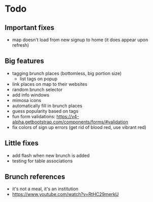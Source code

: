 Todo
=====

## Important fixes
- map doesn't load from new signup to home (it does appear upon refresh)

## Big features
- tagging brunch places (bottomless, big portion size)
  - list tags on popup
- link places on map to their websites
- random brunch selector
- add info windows
- mimosa icons
- automatically fill in brunch places
- guess popularity based on tags
- fun form validations: https://v4-alpha.getbootstrap.com/components/forms/#validation
- fix colors of sign up errors (get rid of blood red, use vibrant red)



## Little fixes
- add flash when new brunch is added
- testing for table associations

## Brunch references
- it's not a meal, it's an institution
- https://www.youtube.com/watch?v=RtHC29merkU
